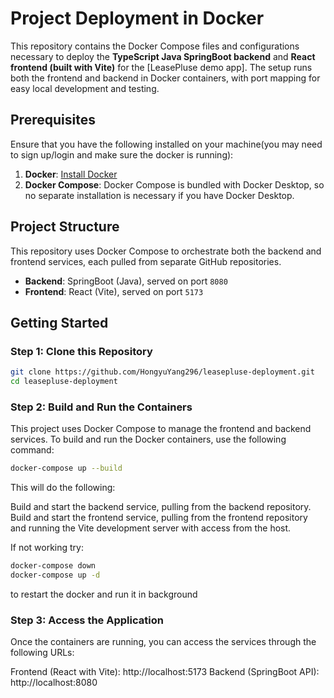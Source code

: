 # Project Deployment in Docker

This repository contains the Docker Compose files and configurations necessary to deploy the **TypeScript Java SpringBoot backend** and **React frontend (built with Vite)** for the [LeasePluse demo app]. The setup runs both the frontend and backend in Docker containers, with port mapping for easy local development and testing.

## Prerequisites

Ensure that you have the following installed on your machine(you may need to sign up/login and make sure the docker is running):

1. **Docker**: [Install Docker](https://docs.docker.com/get-docker/) 
2. **Docker Compose**: Docker Compose is bundled with Docker Desktop, so no separate installation is necessary if you have Docker Desktop.

## Project Structure

This repository uses Docker Compose to orchestrate both the backend and frontend services, each pulled from separate GitHub repositories.

- **Backend**: SpringBoot (Java), served on port `8080`
- **Frontend**: React (Vite), served on port `5173` 

## Getting Started

### Step 1: Clone this Repository

```bash
git clone https://github.com/HongyuYang296/leasepluse-deployment.git
cd leasepluse-deployment
```

### Step 2: Build and Run the Containers
This project uses Docker Compose to manage the frontend and backend services. To build and run the Docker containers, use the following command:

```bash
docker-compose up --build
```
This will do the following:

Build and start the backend service, pulling from the backend repository.
Build and start the frontend service, pulling from the frontend repository and running the Vite development server with access from the host.

If not working try:

```bash
docker-compose down
docker-compose up -d
```
to restart the docker and run it in background

### Step 3: Access the Application
Once the containers are running, you can access the services through the following URLs:

Frontend (React with Vite): http://localhost:5173
Backend (SpringBoot API): http://localhost:8080

